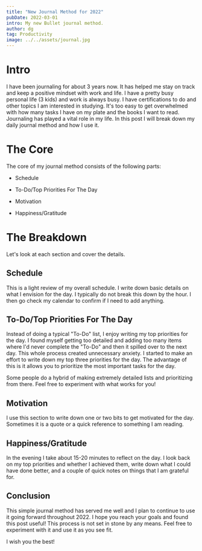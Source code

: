 ```yaml
---
title: "New Journal Method for 2022"
pubDate: 2022-03-01
intro: My new Bullet journal method.
author: dg
tag: Productivity
image: ../../assets/journal.jpg
---
```


# Intro

I have been journaling for about 3 years now. It has helped me stay on track and keep a positive mindset with work and life. I have a pretty busy personal life (3 kids) and work is always busy. I have certifications to do and other topics I am interested in studying. It's too easy to get overwhelmed with how many tasks I have on my plate and the books I want to read. Journaling has played a vital role in my life. In this post I will break down my daily journal method and how I use it.

# The Core

The core of my journal method consists of the following parts:

* Schedule
    
* To-Do/Top Priorities For The Day
    
* Motivation
    
* Happiness/Gratitude
    

# The Breakdown

Let's look at each section and cover the details.

## Schedule

This is a light review of my overall schedule. I write down basic details on what I envision for the day. I typically do not break this down by the hour. I then go check my calendar to confirm if I need to add anything.

## To-Do/Top Priorities For The Day

Instead of doing a typical "To-Do" list, I enjoy writing my top priorities for the day. I found myself getting too detailed and adding too many items where I'd never complete the "To-Do" and then it spilled over to the next day. This whole process created unnecessary anxiety. I started to make an effort to write down my top three priorities for the day. The advantage of this is it allows you to prioritize the most important tasks for the day.

Some people do a hybrid of making extremely detailed lists and prioritizing from there. Feel free to experiment with what works for you!

## Motivation

I use this section to write down one or two bits to get motivated for the day. Sometimes it is a quote or a quick reference to something I am reading.

## Happiness/Gratitude

In the evening I take about 15-20 minutes to reflect on the day. I look back on my top priorities and whether I achieved them, write down what I could have done better, and a couple of quick notes on things that I am grateful for.

## Conclusion

This simple journal method has served me well and I plan to continue to use it going forward throughout 2022. I hope you reach your goals and found this post useful! This process is not set in stone by any means. Feel free to experiment with it and use it as you see fit.

I wish you the best!